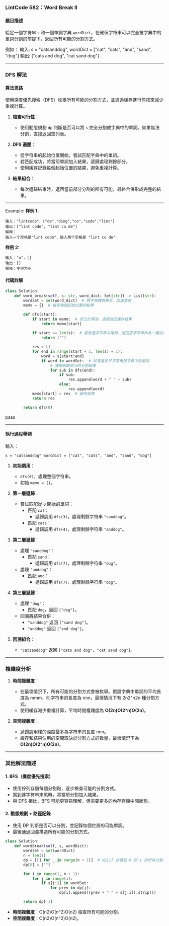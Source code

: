 
### **LintCode 582：Word Break II**

#### **題目描述**

給定一個字符串 `s` 和一個單詞字典 `wordDict`，在確保字符串可以完全被字典中的單詞分割的前提下，返回所有可能的分割方式。

例如：
輸入: 
s = "catsanddog", 
wordDict = ["cat", "cats", "and", "sand", "dog"]
輸出: 
["cats and dog", "cat sand dog"]

---

### **DFS 解法**

#### **算法思路**

使用深度優先搜索（DFS）枚舉所有可能的分割方式，並通過緩存進行剪枝來減少重複計算。

1. **檢查可行性**：
    
    - 使用動態規劃 `dp` 判斷是否可以將 `s` 完全分割成字典中的單詞。如果無法分割，直接返回空列表。
2. **DFS 遍歷**：
    
    - 從字符串的起始位置開始，嘗試匹配字典中的單詞。
    - 若匹配成功，將當前單詞加入結果，遞歸處理剩餘部分。
    - 使用緩存記錄每個起始位置的結果，避免重複計算。
3. **結果組合**：
    
    - 每次遞歸結束時，返回當前部分分割的所有可能，最終合併形成完整的結果。

---
Example:
**样例 1:**
```
输入："lintcode"，["de","ding","co","code","lint"]
输出：["lint code", "lint co de"]
解释：
插入一个空格是"lint code"，插入两个空格是 "lint co de"
```
**样例 2:**
```
输入："a"，[]
输出：[]
解释：字典为空
```


#### **代碼詳解**

```python
class Solution:
    def word_break(self, s: str, word_dict: Set[str]) -> List[str]:
        wordSet = set(word_dict)  # 將字典轉為集合，加速查詢
        memo = {}  # 緩存每個起始位置的結果

        def dfs(start):
            if start in memo:  # 若已計算過，直接返回緩存結果
                return memo[start]
            
            if start == len(s):  # 當到達字符串末尾時，返回空字符串作為一種分割方式
                return [""]

            res = []
            for end in range(start + 1, len(s) + 1):
                word = s[start:end]
                if word in wordSet:  # 如果當前子字符串是字典中的單詞
                    # 獲取剩餘部分的分割結果
                    for sub in dfs(end):
                        if sub:
                            res.append(word + " " + sub)
                        else:
                            res.append(word)
            memo[start] = res  # 緩存結果
            return res

        return dfs(0)
```
pass

---

#### **執行過程舉例**

輸入：

`s = "catsanddog" wordDict = ["cat", "cats", "and", "sand", "dog"]`

1. **初始調用**：
    
    - `dfs(0)`，處理整個字符串。
    - 初始 `memo = {}`。
2. **第一層遞歸**：
    
    - 嘗試匹配從 `0` 開始的單詞：
        - 匹配 `cat`：
            - 遞歸調用 `dfs(3)`，處理剩餘字符串 `"sanddog"`。
        - 匹配 `cats`：
            - 遞歸調用 `dfs(4)`，處理剩餘字符串 `"anddog"`。
3. **第二層遞歸**：
    
    - 處理 `"sanddog"`：
        - 匹配 `sand`：
            - 遞歸調用 `dfs(7)`，處理剩餘字符串 `"dog"`。
    - 處理 `"anddog"`：
        - 匹配 `and`：
            - 遞歸調用 `dfs(7)`，處理剩餘字符串 `"dog"`。
4. **第三層遞歸**：
    
    - 處理 `"dog"`：
        - 匹配 `dog`，返回 `["dog"]`。
    - 回溯將結果合併：
        - `"sanddog"` 返回 `["sand dog"]`。
        - `"anddog"` 返回 `["and dog"]`。
5. **回溯組合**：
    
    - `"catsanddog"` 返回 `["cats and dog", "cat sand dog"]`。

---

### **複雜度分析**

1. **時間複雜度**：
    
    - 在最壞情況下，所有可能的分割方式會被枚舉。假設字典中單詞的平均長度為 mmm，則字符串的長度為 nnn，最壞情況下有 2n2^n2n 種分割方式。
    - 使用緩存減少重複計算，平均時間複雜度為 **O(2n)O(2^n)O(2n)**。
2. **空間複雜度**：
    
    - 遞歸調用棧的深度最多為字符串的長度 nnn。
    - 緩存和結果佔用的空間取決於分割方式的數量，最壞情況下為 **O(2n)O(2^n)O(2n)**。

---

### **其他解法簡述**

#### 1. **BFS（廣度優先搜索）**

- 使用佇列存儲每個分割點，逐步檢查可能的分割方式。
- 當到達字符串末尾時，將當前分割加入結果。
- 與 DFS 相比，BFS 可能更容易理解，但需要更多的內存存儲中間狀態。

#### 2. **動態規劃 + 路徑記錄**

- 使用 DP 判斷是否可以分割，並記錄每個位置的可能單詞。
- 最後通過回溯構造所有可能的分割方式。

```python
class Solution:
    def wordBreak(self, s, wordDict):
        wordSet = set(wordDict)
        n = len(s)
        dp = [[] for _ in range(n + 1)]  # dp[i] 存儲從 0 到 i 的所有分割方式
        dp[0] = [""]

        for i in range(1, n + 1):
            for j in range(i):
                if s[j:i] in wordSet:
                    for prev in dp[j]:
                        dp[i].append((prev + " " + s[j:i]).strip())

        return dp[-1]

```

- **時間複雜度**：O(n2)O(n^2)O(n2) 檢查所有可能的分割。
- **空間複雜度**：O(n2)O(n^2)O(n2)。